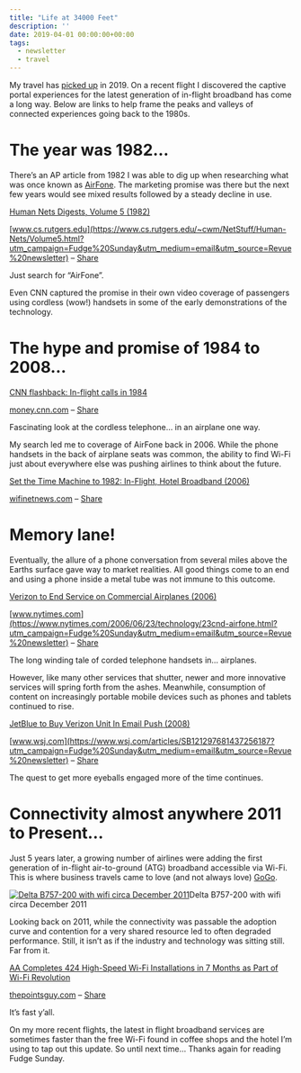 ```yaml
---
title: "Life at 34000 Feet"
description: ''
date: 2019-04-01 00:00:00+00:00
tags: 
  - newsletter
  - travel
---
```


My travel has [picked up](https://jaycuthrell.com/my-eighth-year-at-vce/?utm_campaign=Fudge%20Sunday&utm_medium=email&utm_source=Revue%20newsletter) in 2019. On a recent flight I discovered the captive portal experiences for the latest generation of in-flight broadband has come a long way. Below are links to help frame the peaks and valleys of connected experiences going back to the 1980s.


The year was 1982…
==================

There’s an AP article from 1982 I was able to dig up when researching what was once known as [AirFone](https://en.wikipedia.org/wiki/Airfone?utm_campaign=Fudge%20Sunday&utm_medium=email&utm_source=Revue%20newsletter). The marketing promise was there but the next few years would see mixed results followed by a steady decline in use.

[Human Nets Digests, Volume 5 (1982)](https://www.cs.rutgers.edu/~cwm/NetStuff/Human-Nets/Volume5.html?utm_campaign=Fudge%20Sunday&utm_medium=email&utm_source=Revue%20newsletter)

[www.cs.rutgers.edu](https://www.cs.rutgers.edu/~cwm/NetStuff/Human-Nets/Volume5.html?utm_campaign=Fudge%20Sunday&utm_medium=email&utm_source=Revue%20newsletter) – [Share](http://rev.vu/4KX2Qw?utm_campaign=Issue&utm_content=share&utm_medium=email&utm_source=Fudge+Sunday)

Just search for “AirFone”.

Even CNN captured the promise in their own video coverage of passengers using cordless (wow!) handsets in some of the early demonstrations of the technology.

The hype and promise of 1984 to 2008…
=====================================

[CNN flashback: In-flight calls in 1984](https://money.cnn.com/video/technology/2013/11/22/t-airfone-flashback-1984.cnnmoney/?utm_campaign=Fudge%20Sunday&utm_medium=email&utm_source=Revue%20newsletter)

[money.cnn.com](https://money.cnn.com/video/technology/2013/11/22/t-airfone-flashback-1984.cnnmoney/?utm_campaign=Fudge%20Sunday&utm_medium=email&utm_source=Revue%20newsletter) – [Share](http://rev.vu/4KX2Zx?utm_campaign=Issue&utm_content=share&utm_medium=email&utm_source=Fudge+Sunday)

Fascinating look at the cordless telephone… in an airplane one way.

My search led me to coverage of AirFone back in 2006. While the phone handsets in the back of airplane seats was common, the ability to find Wi-Fi just about everywhere else was pushing airlines to think about the future.

[Set the Time Machine to 1982: In-Flight, Hotel Broadband (2006)](https://wifinetnews.com/archives/2006/06/set_the_time_machine_to_1982_in-flight_hotel_broadband.html?utm_campaign=Fudge%20Sunday&utm_medium=email&utm_source=Revue%20newsletter)

[wifinetnews.com](https://wifinetnews.com/archives/2006/06/set_the_time_machine_to_1982_in-flight_hotel_broadband.html?utm_campaign=Fudge%20Sunday&utm_medium=email&utm_source=Revue%20newsletter) – [Share](http://rev.vu/DVnP6Q?utm_campaign=Issue&utm_content=share&utm_medium=email&utm_source=Fudge+Sunday)

Memory lane!
============

Eventually, the allure of a phone conversation from several miles above the Earths surface gave way to market realities. All good things come to an end and using a phone inside a metal tube was not immune to this outcome.

[Verizon to End Service on Commercial Airplanes (2006)](https://www.nytimes.com/2006/06/23/technology/23cnd-airfone.html?utm_campaign=Fudge%20Sunday&utm_medium=email&utm_source=Revue%20newsletter)

[www.nytimes.com](https://www.nytimes.com/2006/06/23/technology/23cnd-airfone.html?utm_campaign=Fudge%20Sunday&utm_medium=email&utm_source=Revue%20newsletter) – [Share](http://rev.vu/V41x51?utm_campaign=Issue&utm_content=share&utm_medium=email&utm_source=Fudge+Sunday)

The long winding tale of corded telephone handsets in… airplanes.

However, like many other services that shutter, newer and more innovative services will spring forth from the ashes. Meanwhile, consumption of content on increasingly portable mobile devices such as phones and tablets continued to rise.

[JetBlue to Buy Verizon Unit In Email Push (2008)](https://www.wsj.com/articles/SB121297681437256187?utm_campaign=Fudge%20Sunday&utm_medium=email&utm_source=Revue%20newsletter)

[www.wsj.com](https://www.wsj.com/articles/SB121297681437256187?utm_campaign=Fudge%20Sunday&utm_medium=email&utm_source=Revue%20newsletter) – [Share](http://rev.vu/lVN4eP?utm_campaign=Issue&utm_content=share&utm_medium=email&utm_source=Fudge+Sunday)

The quest to get more eyeballs engaged more of the time continues.

Connectivity almost anywhere 2011 to Present…
=============================================

Just 5 years later, a growing number of airlines were adding the first generation of in-flight air-to-ground (ATG) broadband accessible via Wi-Fi. This is where business travels came to love (and not always love) [GoGo](https://en.wikipedia.org/wiki/Gogo_Business_Aviation?utm_campaign=Fudge%20Sunday&utm_medium=email&utm_source=Revue%20newsletter).

[![Delta B757-200 with wifi circa December 2011](https://substack.com/static/9383cf7d3981bd7184b9c662a59c1ea5/b4294/gogo.jpg "Delta B757-200 with wifi circa December 2011")](https://substackcdn.com/image/fetch/f_auto,q_auto:good,fl_progressive:steep/https%3A%2F%2Fsubstack.com%2Fstatic%2F9383cf7d3981bd7184b9c662a59c1ea5%2Fb4294%2Fgogo.jpg)Delta B757-200 with wifi circa December 2011

Looking back on 2011, while the connectivity was passable the adoption curve and contention for a very shared resource led to often degraded performance. Still, it isn’t as if the industry and technology was sitting still. Far from it.

[AA Completes 424 High-Speed Wi-Fi Installations in 7 Months as Part of Wi-Fi Revolution](https://thepointsguy.com/news/state-of-american-airlines-wifi/?utm_campaign=Fudge%20Sunday&utm_medium=email&utm_source=Revue%20newsletter)

[thepointsguy.com](https://thepointsguy.com/news/state-of-american-airlines-wifi/?utm_campaign=Fudge%20Sunday&utm_medium=email&utm_source=Revue%20newsletter) – [Share](http://rev.vu/3B1D4O?utm_campaign=Issue&utm_content=share&utm_medium=email&utm_source=Fudge+Sunday)

It’s fast y’all.

On my more recent flights, the latest in flight broadband services are sometimes faster than the free Wi-Fi found in coffee shops and the hotel I’m using to tap out this update. So until next time… Thanks again for reading Fudge Sunday.

